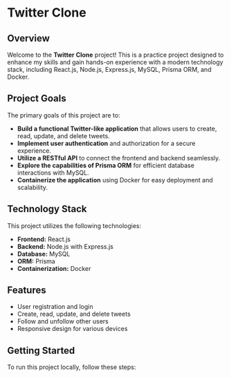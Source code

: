 # Twitter Clone

## Overview

Welcome to the **Twitter Clone** project! This is a practice project designed to enhance my skills and gain hands-on experience with a modern technology stack, including React.js, Node.js, Express.js, MySQL, Prisma ORM, and Docker.

## Project Goals

The primary goals of this project are to:

- **Build a functional Twitter-like application** that allows users to create, read, update, and delete tweets.
- **Implement user authentication** and authorization for a secure experience.
- **Utilize a RESTful API** to connect the frontend and backend seamlessly.
- **Explore the capabilities of Prisma ORM** for efficient database interactions with MySQL.
- **Containerize the application** using Docker for easy deployment and scalability.

## Technology Stack

This project utilizes the following technologies:

- **Frontend:** React.js
- **Backend:** Node.js with Express.js
- **Database:** MySQL
- **ORM:** Prisma
- **Containerization:** Docker

## Features

- User registration and login
- Create, read, update, and delete tweets
- Follow and unfollow other users
- Responsive design for various devices

## Getting Started

To run this project locally, follow these steps:
